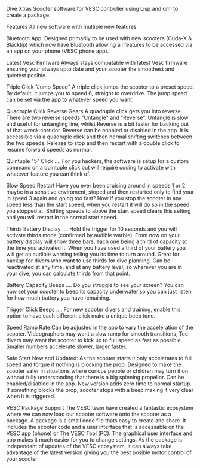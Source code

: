 Dive Xtras Scooter software for VESC controller using Lisp and qml to create a package.

Features
All new software with multiple new features

Bluetooth App.
Designed primarily to be used with new scooters (Cuda-X & Blacktip) which now have Bluetooth allowing all features to be accessed via an app on your phone (VESC phone app).

Latest Vesc Firmware
Always stays compatable with latest Vesc firmware ensuring your always upto date and your scooter the smoothest and quietest posible.

Triple Click "Jump Speed"
A triple click jumps the scooter to a preset speed. By default, it jumps you to speed 6, straight to overdrive. The jump speed can be set via the app to whatever speed you want.

Quadruple Click Reverse Gears
A quadruple click gets you into reverse. There are two reverse speeds "Untangle" and "Reverse". Untangle is slow and useful for untangling line, whilst Reverse is a bit faster for backing out of that wreck corridor. Reverse can be enabled or disabled in the app. It is accessible via a quadruple click and then normal shifting switches between the two speeds. Release to stop and then restart with a double click to resume forward speeds as normal.

Quintuple "5" Click ....
For you hackers, the software is setup for a custom command on a quintuple click but will require coding to activate with whatever feature you can think of.

Slow Speed Restart
Have you ever been cruising around in speeds 1 or 2, maybe in a sensitive enviroment, stoped and then restarted only to find your in speed 3 again and going too fast? Now if you stop the scooter in any speed less than the start speed, when you restart it will do so in the speed you stopped at. Shifting speeds to above the start speed clears this setting and you will restart in the normal start speed.

Thirds Battery Display ....
Hold the trigger for 10 seconds and you will activate thirds mode (confirmed by audible warble). From now on your battery display will show three bars, each one being a third of capacity at the time you activated it. When you have used a third of your battery you will get an audible warning telling you its time to turn around. Great for backup for divers who want to use thirds for dive planning. Can be reactivated at any time, and at any battery level, so wherever you are in your dive, you can calculate thirds from that point.

Battery Capacity Beeps ....
Do you struggle to see your screen? You can now set your scooter to beep its capacity underwater so you can just listen for how much battery you have remaining.

Trigger Click Beeps ....
For new scooter divers and training, enable this option to have each different click make a unique beep tone.

Speed Ramp Rate
Can be adjusted in the app to vary the acceleration of the scooter. Videographers may want a slow ramp for smooth transitions, Tec divers may want the scooter to kick up to full speed as fast as possible. Smaller numbers accelerate slower, larger faster.

Safe Start
New and Updated: As the scooter starts it only accelerates to full speed and torque if nothing is blocking the prop. Designed to make the scooter safer in situations where curious people or children may turn it on without fully understanding that there is a big spinning propellor. Can be enabled/disabled in the app. New version adds zero time to normal startup. If something blocks the prop, scooter stops with a beep making it very clear when it is triggered.

VESC Package Support
The VESC team have created a fantastic ecosystem where we can now load our scooter software onto the scooter as a package. A package is a small code file thats easy to create and share. It includes the scooter code and a user interface that is accessable on the VESC app (phone) or The VESC Tool (PC). The graphical user interface and app makes it much easier for you to change settings. As the package is independant of updates of the VESC ecosystem, it can always take advantage of the latest version giving you the best posible motor control of your scooter.
